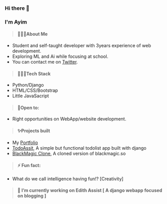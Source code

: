 ### Hi there 👋 
### I'm Ayim
>#### 🙋🏽‍♂️About Me
- Student and self-taught developer with 3years experience of web development.
- Exploring ML and Ai while focusing at school.
- You can contact me on [Twitter](https://twitter.com/ayim_nelson/).

>#### 👨🏽‍💻Tech Stack
- Python/Django
- HTML/CSS/Bootstrap
- Little JavaSacript

>#### 🚧Open to:
- Right opportunities on WebApp/website development.

>#### ✨Projects built
- My [Portfolio](https://ayimnelson-portfolio.netlify.app)
- [TodoAssit](https://todoassist.herokuapp.com), A simple but functional todolist app built with django
- [BlackMagic Clone](https://blackmagicclone.netlify.app), A cloned version of blackmagic.so

>#### ⚡ Fun fact:
- What do we call intelligence having fun!? [Creativity]

>#### 🔭 I’m currently working on Edith Assist [ A django webapp focused on blogging ]


<!--
**AyimNelson/AyimNelson** is a ✨ _special_ ✨ repository because its `README.md` (this file) appears on your GitHub profile.

Here are some ideas to get you started:

- 🔭 I’m currently working on ...
- 🌱 I’m currently learning ...
- 👯 I’m looking to collaborate on ...
- 🤔 I’m looking for help with ...
- 💬 Ask me about ...
- 📫 How to reach me: ...
- 😄 Pronouns: ...
- ⚡ Fun fact: ...
-->
